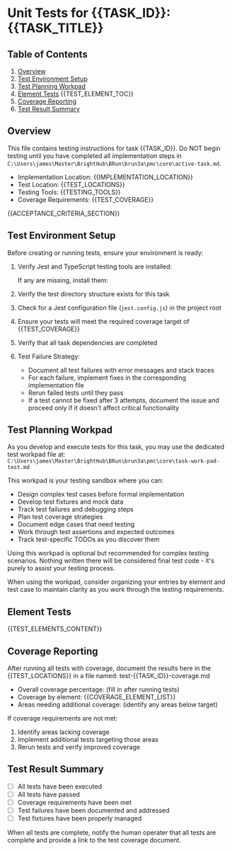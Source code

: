 # Unit Tests for {{TASK_ID}}: {{TASK_TITLE}}

## Table of Contents
1. [Overview](#overview)
2. [Test Environment Setup](#test-environment-setup)
3. [Test Planning Workpad](#test-planning-workpad)
4. [Element Tests](#element-tests)
   {{TEST_ELEMENT_TOC}}
5. [Coverage Reporting](#coverage-reporting)
6. [Test Result Summary](#test-result-summary)

## Overview
This file contains testing instructions for task {{TASK_ID}}. 
Do NOT begin testing until you have completed all implementation steps in `C:\Users\james\Master\BrightHub\BRun\brun3a\pmc\core\active-task.md`.

- Implementation Location: {{IMPLEMENTATION_LOCATION}}
- Test Location: {{TEST_LOCATIONS}}
- Testing Tools: {{TESTING_TOOLS}}
- Coverage Requirements: {{TEST_COVERAGE}}

{{ACCEPTANCE_CRITERIA_SECTION}}

## Test Environment Setup
Before creating or running tests, ensure your environment is ready:

1. Verify Jest and TypeScript testing tools are installed:
 
   If any are missing, install them:

2. Verify the test directory structure exists for this task

3. Check for a Jest configuration file (`jest.config.js`) in the project root
   
4. Ensure your tests will meet the required coverage target of {{TEST_COVERAGE}}

5. Verify that all task dependencies are completed

6. Test Failure Strategy:
   - Document all test failures with error messages and stack traces
   - For each failure, implement fixes in the corresponding implementation file
   - Rerun failed tests until they pass
   - If a test cannot be fixed after 3 attempts, document the issue and proceed only if it doesn't affect critical functionality

## Test Planning Workpad

As you develop and execute tests for this task, you may use the dedicated test workpad file at:
`C:\Users\james\Master\BrightHub\BRun\brun3a\pmc\core\task-work-pad-test.md`

This workpad is your testing sandbox where you can:
- Design complex test cases before formal implementation
- Develop test fixtures and mock data
- Track test failures and debugging steps
- Plan test coverage strategies
- Document edge cases that need testing
- Work through test assertions and expected outcomes
- Track test-specific TODOs as you discover them

Using this workpad is optional but recommended for complex testing scenarios. Nothing written there will be considered final test code - it's purely to assist your testing process.

When using the workpad, consider organizing your entries by element and test case to maintain clarity as you work through the testing requirements.

## Element Tests
{{TEST_ELEMENTS_CONTENT}}

## Coverage Reporting
After running all tests with coverage, document the results here in the {{TEST_LOCATIONS}}
in a file named: test-{{TASK_ID}}-coverage.md

- Overall coverage percentage: (fill in after running tests)
- Coverage by element:
  {{COVERAGE_ELEMENT_LIST}}
- Areas needing additional coverage: (identify any areas below target)

If coverage requirements are not met:
1. Identify areas lacking coverage
2. Implement additional tests targeting those areas
3. Rerun tests and verify improved coverage

## Test Result Summary
- [ ] All tests have been executed
- [ ] All tests have passed
- [ ] Coverage requirements have been met
- [ ] Test failures have been documented and addressed
- [ ] Test fixtures have been properly managed

When all tests are complete, notify the human operater that all tests are complete and provide a link to the test coverage document. 